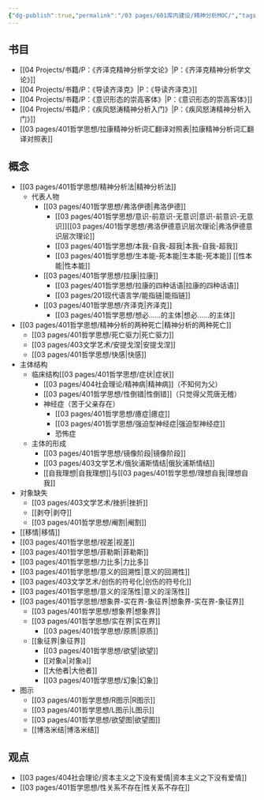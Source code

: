 ```yaml
---
{"dg-publish":true,"permalink":"/03 pages/601库内建设/精神分析MOC/","tags":["目录类"],"created":"2024-11-30T21:48:58.214+08:00","updated":"2025-03-02T19:54:46.678+08:00"}
---
```


## 书目

- [[04 Projects/书籍/P：《齐泽克精神分析学文论》\|P：《齐泽克精神分析学文论》]]
- [[04 Projects/书籍/P：《导读齐泽克》\|P：《导读齐泽克》]]
- [[04 Projects/书籍/P：《意识形态的崇高客体》\|P：《意识形态的崇高客体》]]
- [[04 Projects/书籍/P：《疾风怒涛精神分析入门》\|P：《疾风怒涛精神分析入门》]]
- [[03 pages/401哲学思想/拉康精神分析词汇翻译对照表\|拉康精神分析词汇翻译对照表]]
## 概念

- [[03 pages/401哲学思想/精神分析法\|精神分析法]]
	- 代表人物
		- [[03 pages/401哲学思想/弗洛伊德\|弗洛伊德]]
			- [[03 pages/401哲学思想/意识-前意识-无意识\|意识-前意识-无意识]][[03 pages/401哲学思想/弗洛伊德意识层次理论\|弗洛伊德意识层次理论]]
			- [[03 pages/401哲学思想/本我-自我-超我\|本我-自我-超我]]
			- [[03 pages/401哲学思想/生本能-死本能\|生本能-死本能]] [[性本能\|性本能]]
		- [[03 pages/401哲学思想/拉康\|拉康]]
			-  [[03 pages/401哲学思想/拉康的四种话语\|拉康的四种话语]]
			- [[03 pages/201现代语言学/能指链\|能指链]]
		- [[03 pages/401哲学思想/齐泽克\|齐泽克]]
			- [[03 pages/401哲学思想/想必……的主体\|想必……的主体]]
- [[03 pages/401哲学思想/精神分析的两种死亡\|精神分析的两种死亡]]
	- [[03 pages/401哲学思想/死亡驱力\|死亡驱力]]
	- [[03 pages/403文学艺术/安提戈涅\|安提戈涅]]
	- [[03 pages/401哲学思想/快感\|快感]] 
- 主体结构
	- 临床结构[[03 pages/401哲学思想/症状\|症状]]
		- [[03 pages/404社会理论/精神病\|精神病]]（不知何为父）
		- [[03 pages/401哲学思想/性倒错\|性倒错]]（只觉得父荒唐无稽）
		- 神经症（苦于父亲存在）
			- [[03 pages/401哲学思想/癔症\|癔症]]
			- [[03 pages/401哲学思想/强迫型神经症\|强迫型神经症]]
			- 恐怖症
	- 主体的形成
		- [[03 pages/401哲学思想/镜像阶段\|镜像阶段]]
		- [[03 pages/403文学艺术/俄狄浦斯情结\|俄狄浦斯情结]]
		- [[自我理想\|自我理想]]与[[03 pages/401哲学思想/理想自我\|理想自我]]
- 对象缺失
	- [[03 pages/403文学艺术/挫折\|挫折]]
	- [[剥夺\|剥夺]]
	- [[03 pages/401哲学思想/阉割\|阉割]]
- [[移情\|移情]]
- [[03 pages/401哲学思想/视差\|视差]]
- [[03 pages/401哲学思想/菲勒斯\|菲勒斯]]
- [[03 pages/401哲学思想/力比多\|力比多]]
- [[03 pages/401哲学思想/意义的回溯性\|意义的回溯性]]
- [[03 pages/403文学艺术/创伤的符号化\|创伤的符号化]]
- [[03 pages/401哲学思想/意义的淫荡性\|意义的淫荡性]]
- [[03 pages/401哲学思想/想象界-实在界-象征界\|想象界-实在界-象征界]]
	- [[03 pages/401哲学思想/想象界\|想象界]]
	- [[03 pages/401哲学思想/实在界\|实在界]]
		- [[03 pages/401哲学思想/原质\|原质]]
	- [[象征界\|象征界]]
		- [[03 pages/401哲学思想/欲望\|欲望]]
		- [[对象a\|对象a]]
		- [[大他者\|大他者]] 
		- [[03 pages/401哲学思想/幻象\|幻象]]
- 图示
	- [[03 pages/401哲学思想/R图示\|R图示]]
	- [[03 pages/401哲学思想/L图示\|L图示]]
	- [[03 pages/401哲学思想/欲望图\|欲望图]]
	- [[博洛米结\|博洛米结]]



## 观点
- [[03 pages/404社会理论/资本主义之下没有爱情\|资本主义之下没有爱情]]
- [[03 pages/401哲学思想/性关系不存在\|性关系不存在]]